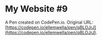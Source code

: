 # My Website #9

A Pen created on CodePen.io. Original URL: [https://codepen.io/ellemwella/pen/qBLOJrJ](https://codepen.io/ellemwella/pen/qBLOJrJ).


